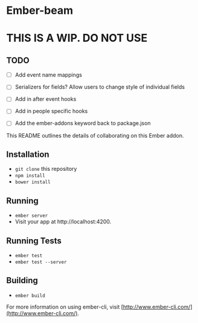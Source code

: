 # Ember-beam

# THIS IS A WIP. DO NOT USE


## TODO
- [ ] Add event name mappings
- [ ] Serializers for fields? Allow users to change style of individual fields
- [ ] Add in after event hooks
- [ ] Add in people specific hooks
- [ ] Add the ember-addons keyword back to package.json


This README outlines the details of collaborating on this Ember addon.

## Installation

* `git clone` this repository
* `npm install`
* `bower install`

## Running

* `ember server`
* Visit your app at http://localhost:4200.

## Running Tests

* `ember test`
* `ember test --server`

## Building

* `ember build`

For more information on using ember-cli, visit [http://www.ember-cli.com/](http://www.ember-cli.com/).
